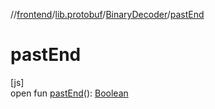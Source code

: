 //[frontend](../../../index.md)/[lib.protobuf](../index.md)/[BinaryDecoder](index.md)/[pastEnd](past-end.md)

# pastEnd

[js]\
open fun [pastEnd](past-end.md)(): [Boolean](https://kotlinlang.org/api/latest/jvm/stdlib/kotlin/-boolean/index.html)
